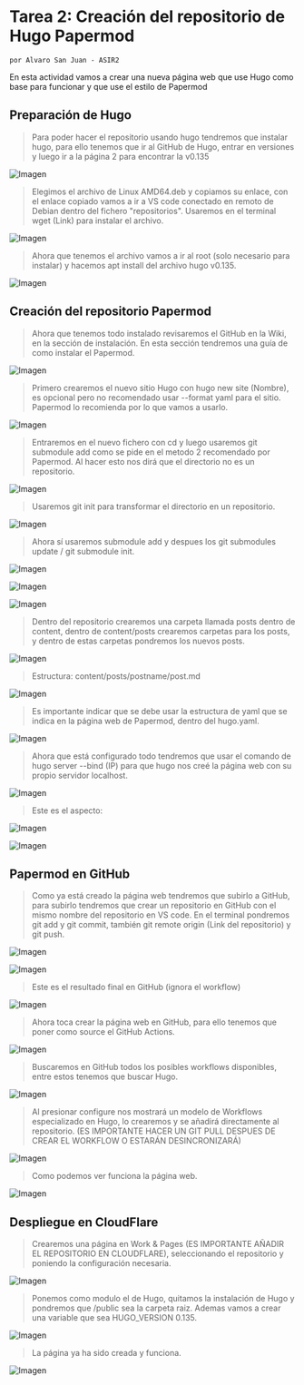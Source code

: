 # Tarea 2: Creación del repositorio de Hugo Papermod
`por Alvaro San Juan - ASIR2`

En esta actividad vamos a crear una nueva página web que use Hugo como base para funcionar y que use el estilo de Papermod

## Preparación de Hugo

> Para poder hacer el repositorio usando hugo tendremos que instalar hugo, para ello tenemos que ir al GitHub de Hugo, entrar en versiones y luego ir a la página 2 para encontrar la v0.135

![Imagen](img/1.png)

> Elegimos el archivo de Linux AMD64.deb y copiamos su enlace, con el enlace copiado vamos a ir a VS code conectado en remoto de Debian dentro del fichero "repositorios". Usaremos en el terminal wget (Link) para instalar el archivo.

![Imagen](img/2.png)

> Ahora que tenemos el archivo vamos a ir al root (solo necesario para instalar) y hacemos apt install del archivo hugo v0.135.

![Imagen](img/3.png)

## Creación del repositorio Papermod


> Ahora que tenemos todo instalado revisaremos el GitHub en la Wiki, en la sección de instalación. En esta sección tendremos una guía de como instalar el Papermod.

![Imagen](img/4.png)

> Primero crearemos el nuevo sitio Hugo con hugo new site (Nombre), es opcional pero no recomendado usar --format yaml para el sitio. Papermod lo recomienda por lo que vamos a usarlo.

![Imagen](img/5.png)

> Entraremos en el nuevo fichero con cd y luego usaremos git submodule add como se pide en el metodo 2 recomendado por Papermod. Al hacer esto nos dirá que el directorio no es un repositorio.

![Imagen](img/6.png)


> Usaremos git init para transformar el directorio en un repositorio.

![Imagen](img/7.png)

> Ahora sí usaremos submodule add y despues los git submodules update / git submodule init.

![Imagen](img/8.png)

![Imagen](img/9.png)

![Imagen](img/10.png)

> Dentro del repositorio crearemos una carpeta llamada posts dentro de content, dentro de content/posts crearemos carpetas para los posts, y dentro de estas carpetas pondremos los nuevos posts.

![Imagen](img/11.png)

> Estructura: content/posts/postname/post.md

![Imagen](img/12.png)

> Es importante indicar que se debe usar  la estructura de yaml que se indica en la página web de Papermod, dentro del hugo.yaml. 

![Imagen](img/alt.png)

> Ahora que está configurado todo tendremos que usar el comando de hugo server --bind (IP) para que hugo nos creé la página web con su propio servidor localhost.

![Imagen](img/13.png)

> Este es el aspecto: 

![Imagen](img/14.png)

![Imagen](img/15.png)

## Papermod en GitHub

> Como ya está creado la página web tendremos que subirlo a GitHub, para subirlo tendremos que crear un repositorio en GitHub con el mismo nombre del repositorio en VS code. En el terminal pondremos git add y git commit, también git remote origin (Link del repositorio) y git push.

![Imagen](img/16.png)

![Imagen](img/17.png)

> Este es el resultado final en GitHub (ignora el workflow)

![Imagen](img/18.png)

> Ahora toca crear la página web en GitHub, para ello tenemos que poner como source el GitHub Actions.

![Imagen](img/19.png)

> Buscaremos en GitHub todos los posibles workflows disponibles, entre estos tenemos que buscar Hugo.

![Imagen](img/20.png)

> Al presionar configure nos mostrará un modelo de Workflows especializado en Hugo, lo crearemos y se añadirá directamente al repositorio. (ES IMPORTANTE HACER UN GIT PULL DESPUES DE CREAR EL WORKFLOW O ESTARÁN DESINCRONIZARÁ)

![Imagen](img/21.png)

> Como podemos ver funciona la página web.

![Imagen](img/22.png)

## Despliegue en CloudFlare

> Crearemos una página en Work & Pages (ES IMPORTANTE AÑADIR EL REPOSITORIO EN CLOUDFLARE), seleccionando el repositorio y poniendo la configuración necesaria.

![Imagen](img/23.png)

> Ponemos como modulo el de Hugo, quitamos la instalación de Hugo y pondremos que /public sea la carpeta raiz. Ademas vamos a crear una variable que sea HUGO_VERSION 0.135.

![Imagen](img/24.png)

> La página ya ha sido creada y funciona.

![Imagen](img/25.png)


